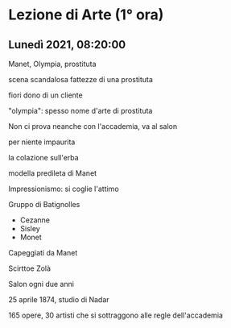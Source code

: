 #  Lezione di Arte (1° ora)
## Lunedì 2021, 08:20:00

Manet,
Olympia, prostituta

scena scandalosa
fattezze di una prostituta

fiori dono di un cliente 

"olympia": spesso nome d'arte di prostituta

Non ci prova neanche con l'accademia, va al salon

per niente impaurita 


la colazione sull'erba

modella predileta di Manet

Impressionismo: si coglie l'attimo


Gruppo di Batignolles
* Cezanne
* Sisley
* Monet

Capeggiati da Manet

Scirttoe Zolà

Salon ogni due anni

25 aprile 1874, studio di Nadar 

165 opere, 30 artisti che si sottraggono alle regle dell'accademia
<!--stackedit_data:
eyJoaXN0b3J5IjpbMjA0NTI2NDA3Ml19
-->